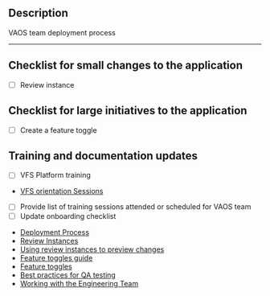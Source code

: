 ## Description
VAOS team deployment process 

---

## Checklist for small changes to the application 
- [ ] Review instance 

## Checklist for large initiatives to the application 
- [ ] Create a feature toggle 

## Training and documentation updates
- [ ] VFS Platform training
- [VFS orientation Sessions](https://depo-platform-documentation.scrollhelp.site/getting-started/Calendly-Orientation-Sessions.2133393543.html)
- [ ] Provide list of training sessions attended or scheduled for VAOS team
- [ ] Update onboarding checklist
-  [Deployment Process](https://depo-platform-documentation.scrollhelp.site/developer-docs/Deployment-process.590970953.html)
- [Review Instances](https://depo-platform-documentation.scrollhelp.site/developer-docs/Deployment-process.590970953.html)
- [Using review instances to preview changes](https://depo-platform-documentation.scrollhelp.site/developer-docs/Using-review-instances-to-preview-changes.590774288.html)
- [Feature toggles guide](https://depo-platform-documentation.scrollhelp.site/developer-docs/Feature-toggles-guide.590938137.html)
- [Feature toggles](https://depo-platform-documentation.scrollhelp.site/developer-docs/Feature-toggles.1859780873.html)
- [Best practices for QA testing](https://depo-platform-documentation.scrollhelp.site/developer-docs/Best-practices-for-QA-testing.2078474309.html)
- [Working with the Engineering Team](https://depo-platform-documentation.scrollhelp.site/developer-docs/Working-with-the-Engineering-Team.1887141893.html)
